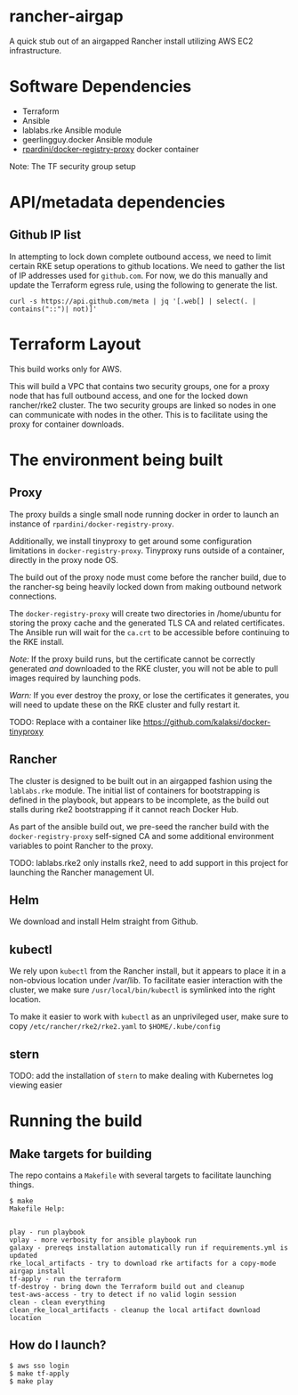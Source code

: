 # rancher-airgap

A quick stub out of an airgapped Rancher install utilizing AWS EC2 infrastructure.


# Software Dependencies

* Terraform
* Ansible
* lablabs.rke Ansible module
* geerlingguy.docker Ansible module
* [rpardini/docker-registry-proxy](https://github.com/rpardini/docker-registry-proxy) docker container


Note: The TF security group setup 

# API/metadata dependencies

## Github IP list

In attempting to lock down complete outbound access, we need to limit certain RKE setup operations to github locations. We need to gather the list of IP addresses used for `github.com`. For now, we do this manually and update the Terraform egress rule, using the following to generate the list.

```
curl -s https://api.github.com/meta | jq '[.web[] | select(. | contains("::")| not)]'
```

# Terraform Layout

This build works only for AWS.

This will build a VPC that contains two security groups, one for a proxy node that has full outbound access, and one for the locked down rancher/rke2 cluster. The two security groups are linked so nodes in one can communicate with nodes in the other. This is to facilitate using the proxy for container downloads.

# The environment being built

## Proxy

The proxy builds a single small node running docker in order to launch an instance of `rpardini/docker-registry-proxy`.

Additionally, we install tinyproxy to get around some configuration limitations in `docker-registry-proxy`. Tinyproxy runs outside of a container, directly in the proxy node OS.

The build out of the proxy node must come before the rancher build, due to the rancher-sg being heavily locked down from making outbound network connections.

The `docker-registry-proxy` will create two directories in /home/ubuntu for storing the proxy cache and the generated TLS CA and related certificates. The Ansible run will wait for the `ca.crt` to be accessible before continuing to the RKE install. 

*Note:* If the proxy build runs, but the certificate cannot be correctly generated _and_ downloaded to the RKE cluster, you will not be able to pull images required by launching pods.

*Warn:* If you ever destroy the proxy, or lose the certificates it generates, you will need to update these on the RKE cluster and fully restart it.

TODO: Replace with a container like https://github.com/kalaksi/docker-tinyproxy


## Rancher

The cluster is designed to be built out in an airgapped fashion using the `lablabs.rke` module. The initial list of containers for bootstrapping is defined in the playbook, but appears to be incomplete, as the build out stalls during rke2 bootstrapping if it cannot reach Docker Hub. 

As part of the ansible build out, we pre-seed the rancher build with the `docker-registry-proxy` self-signed CA and some additional environment variables to point Rancher to the proxy.

TODO: lablabs.rke2 only installs rke2, need to add support in this project for launching the Rancher management UI.

## Helm

We download and install Helm straight from Github.

## kubectl

We rely upon `kubectl` from the Rancher install, but it appears to place it in a non-obvious location under /var/lib. To facilitate easier interaction with the cluster, we make sure `/usr/local/bin/kubectl` is symlinked into the right location.

To make it easier to work with `kubectl` as an unprivileged user, make sure to copy `/etc/rancher/rke2/rke2.yaml` to `$HOME/.kube/config`

## stern

TODO: add the installation of `stern` to make dealing with Kubernetes log viewing easier


# Running the build


## Make targets for building
The repo contains a `Makefile` with several targets to facilitate launching things.

```
$ make
Makefile Help:


play - run playbook
vplay - more verbosity for ansible playbook run
galaxy - prereqs installation automatically run if requirements.yml is updated
rke_local_artifacts - try to download rke artifacts for a copy-mode airgap install
tf-apply - run the terraform
tf-destroy - bring down the Terraform build out and cleanup
test-aws-access - try to detect if no valid login session
clean - clean everything
clean_rke_local_artifacts - cleanup the local artifact download location
```

## How do I launch?

```
$ aws sso login
$ make tf-apply
$ make play
```


